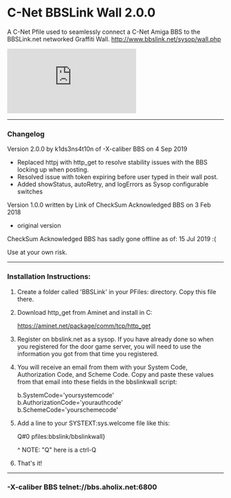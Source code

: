 # C-Net BBSLink Wall 2.0.0   
A C-Net Pfile used to seamlessly connect a C-Net Amiga BBS to the BBSLink.net networked Graffiti Wall. 
http://www.bbslink.net/sysop/wall.php

![BBSLink.net Wall](http://games.bbslink.net/wall.php)



**************************************************************************

### Changelog

Version 2.0.0 by k1ds3ns4t10n of -X-caliber BBS on 4 Sep 2019
  - Replaced httpj with http_get to resolve stability issues with the BBS locking up when posting.
  - Resolved issue with token expiring before user typed in their wall post.
  - Added showStatus, autoRetry, and logErrors as Sysop configurable switches
                                                                   
Version 1.0.0 written by Link of CheckSum Acknowledged BBS on 3 Feb 2018
  - original version
                                                                   
CheckSum Acknowledged BBS has sadly gone offline as of: 15 Jul 2019  :(                                
                                                                    
Use at your own risk.                                              
**************************************************************************

### Installation Instructions:

1.  Create a folder called 'BBSLink' in your PFiles: directory.
    Copy this file there.
    
2.  Download http_get from Aminet and install in C:

    https://aminet.net/package/comm/tcp/http_get

3.  Register on bbslink.net as a sysop.  If you have already done 
    so when you registered for the door game server, you will need
    to use the information you got from that time you registered.

4.  You will receive an email from them with your System Code,
    Authorization Code, and Scheme Code. Copy and paste these values
    from that email into these fields in the bbslinkwall script:

    b.SystemCode='yoursystemcode'   
    b.AuthorizationCode='yourauthcode'   
    b.SchemeCode='yourschemecode'
    
5.  Add a line to your SYSTEXT:sys.welcome file like this:
    
    Q#0 pfiles:bbslink/bbslinkwall}

    ^ NOTE: "Q" here is a ctrl-Q
     
6.  That's it!

**************************************************************************
### -X-caliber BBS telnet://bbs.aholix.net:6800
